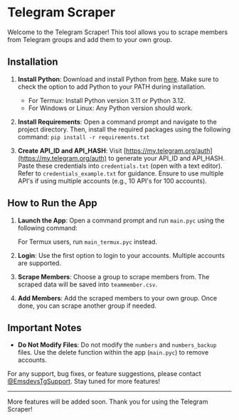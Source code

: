 # Telegram Scraper

Welcome to the Telegram Scraper! This tool allows you to scrape members from Telegram groups and add them to your own group.

## Installation

1. **Install Python**: Download and install Python from [here](https://www.python.org/downloads/). Make sure to check the option to add Python to your PATH during installation.
   - For Termux: Install Python version 3.11 or Python 3.12.
   - For Windows or Linux: Any Python version should work.

2. **Install Requirements**: Open a command prompt and navigate to the project directory. Then, install the required packages using the following command:
   `pip install -r requirements.txt`
3. **Create API_ID and API_HASH**: Visit [https://my.telegram.org/auth](https://my.telegram.org/auth) to generate your API_ID and API_HASH. Paste these credentials into `credentials.txt` (open with a text editor). Refer to `credentials_example.txt` for guidance. Ensure to use multiple API's if using multiple accounts (e.g., 10 API's for 100 accounts).

## How to Run the App

1. **Launch the App**: Open a command prompt and run `main.pyc` using the following command:

   For Termux users, run `main_termux.pyc` instead.

2. **Login**: Use the first option to login to your accounts. Multiple accounts are supported.

3. **Scrape Members**: Choose a group to scrape members from. The scraped data will be saved into `teammember.csv`.

4. **Add Members**: Add the scraped members to your own group. Once done, you can scrape another group if needed.

## Important Notes

- **Do Not Modify Files**: Do not modify the `numbers` and `numbers_backup` files. Use the delete function within the app (`main.pyc`) to remove accounts.

For any support, bug fixes, or feature suggestions, please contact [@EmsdevsTgSupport](https://t.me/EmsdevsTgSupport). Stay tuned for more features!

---

More features will be added soon. Thank you for using the Telegram Scraper!
